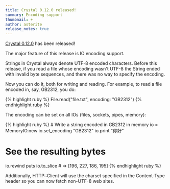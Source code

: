 ```yaml
---
title: Crystal 0.12.0 released!
summary: Encoding support
thumbnail: +
author: asterite
release_notes: true
---
```


[Crystal 0.12.0](https://github.com/crystal-lang/crystal/releases/tag/0.12.0) has been released!

The major feature of this release is IO encoding support.

Strings in Crystal always denote UTF-8 encoded characters. Before this release, if you
read a file whose encoding wasn't UTF-8 the String ended with invalid byte sequences,
and there was no way to specify the encoding.

Now you can do it, both for writing and reading. For example, to read a file encoded in,
say, GB2312, you do:

<div class="code_section">{% highlight ruby %}
File.read("file.txt", encoding: "GB2312")
{% endhighlight ruby %}</div>

The encoding can be set on all IOs (files, sockets, pipes, memory):

<div class="code_section">{% highlight ruby %}
# Write a string encoded in GB2312 in memory
io = MemoryIO.new
io.set_encoding "GB2312"
io.print "你好"

# See the resulting bytes
io.rewind
puts io.to_slice # => [196, 227, 186, 195]
{% endhighlight ruby %}</div>

Additionally, HTTP::Client will use the charset specified in the Content-Type header so you
can now fetch non-UTF-8 web sites.
